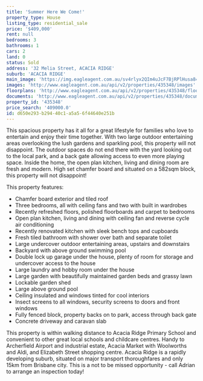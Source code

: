```yaml
---
title: 'Summer Here We Come!'
property_type: House
listing_type: residential_sale
price: '$409,000'
rent: null
bedrooms: 3
bathrooms: 1
cars: 2
land: 0
status: Sold
address: '32 Melia Street, ACACIA RIDGE'
suburb: 'ACACIA RIDGE'
main_image: 'https://img.eagleagent.com.au/sv4rlyx2QIm4uJcF7BjRPlHusa8=/1280x854/smart/https://s3-us-west-2.amazonaws.com/eagleagent-orig/images/6823443/121440206-image-M.jpg'
images: 'http://www.eagleagent.com.au/api/v2/properties/435348/images'
floorplans: 'http://www.eagleagent.com.au/api/v2/properties/435348/floorplans'
documents: 'http://www.eagleagent.com.au/api/v2/properties/435348/documents'
property_id: '435348'
price_search: '409000.0'
id: d650e293-b294-40c1-a5a5-6f44640e251b
---
```

This spacious property has it all for a great lifestyle for families who love to entertain and enjoy their time together. With two large outdoor entertaining areas overlooking the lush gardens and sparkling pool, this property will not disappoint. The outdoor spaces do not end there with the yard looking out to the local park, and a back gate allowing access to even more playing space. Inside the home, the open plan kitchen, living and dining room are fresh  and modern. High set chamfer board and situated on a 582sqm block, this property will not disappoint!

This property features:

*  Chamfer board exterior and tiled roof
*  Three bedrooms, all with ceiling fans and two with built in wardrobes
*  Recently refreshed floors, polished floorboards and carpet to bedrooms
*  Open plan kitchen, living and dining with ceiling fan and reverse cycle air conditioning
*  Recently renovated kitchen with sleek bench tops and cupboards
*  Fresh tiled bathroom with shower over bath and separate toilet
*  Large undercover outdoor entertaining areas, upstairs and downstairs
*  Backyard with above ground swimming pool
*  Double lock up garage under the house, plenty of room for storage and undercover access to the house
*  Large laundry and hobby room under the house
*  Large garden with beautifully maintained garden beds and grassy lawn
*  Lockable garden shed
*  Large above ground pool
*  Ceiling insulated and windows tinted for cool interiors
*  Insect screens to all windows, security screens to doors and front windows
*  Fully fenced block, property backs on to park, access through back gate
*  Concrete driveway and caravan slab

This property is within walking distance to Acacia Ridge Primary School and convenient to other great local schools and childcare centres. Handy to Archerfield Airport and industrial estate, Acacia Market with Woolworths and Aldi, and Elizabeth Street shopping centre. Acacia Ridge is a rapidly developing suburb, situated on major transport thoroughfares and only 15km from Brisbane city. This is a not to be missed opportunity - call Adrian to arrange an inspection today!